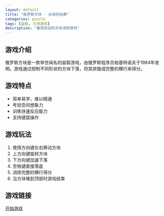 ```yaml
---
layout: default
title: "俄罗斯方块 - 永恒的经典"
categories: puzzle
tags: [益智, 方块游戏]
description: "最受欢迎的方块消除游戏"
---
```


## 游戏介绍

俄罗斯方块是一款举世闻名的益智游戏，由俄罗斯程序员帕基特诺夫于1984年发明。游戏通过控制不同形状的方块下落，将其拼接成完整的横行来得分。

## 游戏特点

- 简单易学，难以精通
- 考验空间想象力
- 训练快速反应能力
- 支持键盘操作

## 游戏玩法

1. 使用方向键左右移动方块
2. 上方向键旋转方块
3. 下方向键加速下落
4. 空格键直接落底
5. 消除完整的横行得分
6. 当方块堆到顶部时游戏结束

## 游戏链接

[开始游戏](https://tetris.com/play-tetris)
